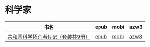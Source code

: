 # 科学家

| 书名 | epub | mobi | azw3 |
| --- | --- | --- | --- |
| [共和国科学拓荒者传记（套装共9册）](http://ct.dalanmei.com/f/31084289-571919149-15605f) | [epub](http://ct.dalanmei.com/f/31084289-571919149-15605f) | [mobi](http://ct.dalanmei.com/f/31084289-571558870-52df29) | [azw3](http://ct.dalanmei.com/f/31084289-572076233-2df139) |
